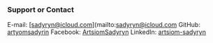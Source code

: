 ### Support or Contact

E-mail: [sadyryn@icloud.com](mailto:sadyryn@icloud.com
GitHub: [artyomsadyrin](https://github.com/artyomsadyrin)
Facebook: [ArtsiomSadyryn](https://www.facebook.com/ArtsiomSadyryn)
LinkedIn: [artsiom-sadyryn](https://www.linkedin.com/in/artsiom-sadyryn)
